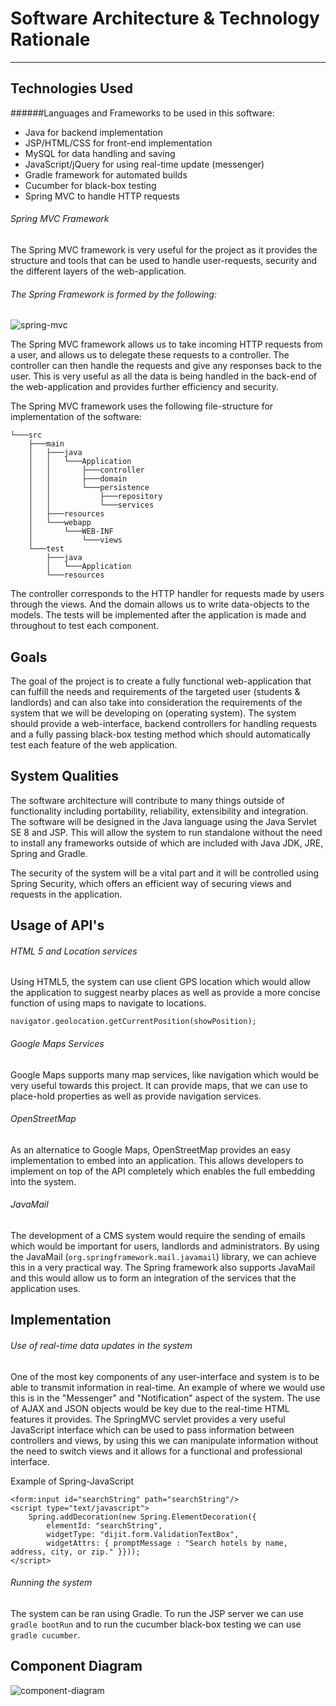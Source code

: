# Software Architecture & Technology Rationale

--------------------------------------

## Technologies Used

######Languages and Frameworks to be used in this software:

- Java for backend implementation
- JSP/HTML/CSS for front-end implementation
- MySQL for data handling and saving
- JavaScript/jQuery for using real-time update (messenger)
- Gradle framework for automated builds
- Cucumber for black-box testing
- Spring MVC to handle HTTP requests

###### Spring MVC Framework

The Spring MVC framework is very useful for the project as it provides the structure and tools that can be used to handle user-requests, security and the different layers of the web-application.

###### The Spring Framework is formed by the following:

![spring-mvc](http://i.imgur.com/CKdiXxS.png)

The Spring MVC framework allows us to take incoming HTTP requests from a user, and allows us to delegate these requests to a controller. The controller can then handle the requests and give any responses back to the user. This is very useful as all the data is being handled in the back-end of the web-application and provides further efficiency and security.

The Spring MVC framework uses the following file-structure for implementation of the software:

	└───src
	    ├───main
	    │   ├───java
	    │   │   └───Application
	    │   │       ├───controller
	    │   │       ├───domain
	    │   │       └───persistence
	    │   │           ├───repository
	    │   │           └───services
	    │   ├───resources
	    │   └───webapp
	    │       └───WEB-INF
	    │           └───views
	    └───test
	        ├───java
	        │   └───Application
	        └───resources

The controller corresponds to the HTTP handler for requests made by users through the views. And the domain allows us to write data-objects to the models. The tests will be implemented after the application is made and throughout to test each component.

## Goals

The goal of the project is to create a fully functional web-application that can fulfill the needs and requirements of the targeted user (students & landlords) and can also take into consideration the requirements of the system that we will be developing on (operating system). The system should provide a web-interface, backend controllers for handling requests and a fully passing black-box testing method which should automatically test each feature of the web application.

## System Qualities

The software architecture will contribute to many things outside of functionality including portability, reliability, extensibility and integration. The software will be designed in the Java language using the Java Servlet SE 8 and JSP. This will allow the system to run standalone without the need to install any frameworks outside of which are included with Java JDK, JRE, Spring and Gradle. 

The security of the system will be a vital part and it will be controlled using Spring Security, which offers an efficient way of securing views and requests in the application.

## Usage of API's

###### HTML 5 and Location services

Using HTML5, the system can use client GPS location which would allow the application to suggest nearby places as well as provide a more concise function of using maps to navigate to locations.

	navigator.geolocation.getCurrentPosition(showPosition);

###### Google Maps Services

Google Maps supports many map services, like navigation which would be very useful towards this project. It can provide maps, that we can use to place-hold properties as well as provide navigation services.

###### OpenStreetMap

As an alternatice to Google Maps, OpenStreetMap provides an easy implementation to embed into an application. This allows developers to implement on top of the API completely which enables the full embedding into the system.

###### JavaMail

The development of a CMS system would require the sending of emails which would be important for users, landlords and administrators. By using the JavaMail (`org.springframework.mail.javamail`) library, we can achieve this in a very practical way. The Spring framework also supports JavaMail and this would allow us to form an integration of the services that the application uses. 

## Implementation

###### Use of real-time data updates in the system

One of the most key components of any user-interface and system is to be able to transmit information in real-time. An example of where we would use this is in the "Messenger" and "Notification" aspect of the system. The use of AJAX and JSON objects would be key due to the real-time HTML features it provides. The SpringMVC servlet provides a very useful JavaScript interface which can be used to pass information between controllers and views, by using this we can manipulate information without the need to switch views and it allows for a functional and professional interface.

Example of Spring-JavaScript

	<form:input id="searchString" path="searchString"/>
	<script type="text/javascript">
		Spring.addDecoration(new Spring.ElementDecoration({
			elementId: "searchString",
			widgetType: "dijit.form.ValidationTextBox",
			widgetAttrs: { promptMessage : "Search hotels by name, address, city, or zip." }}));
	</script>

###### Running the system

The system can be ran using Gradle. To run the JSP server we can use `gradle bootRun` and to run the cucumber black-box testing we can use `gradle cucumber`. 

## Component Diagram

![component-diagram](http://i.imgur.com/HdHV295.png)
